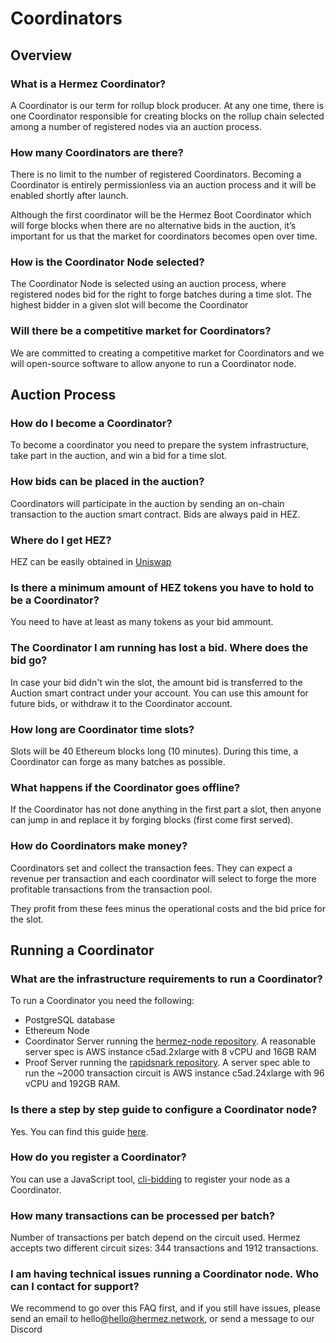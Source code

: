 #  Coordinators

## Overview

### What is a Hermez Coordinator?
A Coordinator is our term for rollup block producer. At any one time, there is one Coordinator responsible for creating blocks on the rollup chain selected among a number of registered nodes via an auction process.

### How many Coordinators are there?

There is no limit to the number of registered Coordinators. Becoming a Coordinator is entirely permissionless via an auction process and it will be enabled shortly after launch.

Although the first coordinator will be the Hermez Boot Coordinator which will forge blocks when there are no alternative bids in the auction, it’s important for us that the market for coordinators becomes open over time.

### How is the Coordinator Node selected?

The Coordinator Node is selected using an auction process, where registered nodes bid for the right to forge batches during a time slot. The highest bidder in a given slot will become the Coordinator

### Will there be a competitive market for Coordinators?

We are committed to creating a competitive market for Coordinators and we will open-source software to allow anyone to run a Coordinator node.

## Auction Process

### How do I become a Coordinator?

To become a coordinator you need to prepare the system infrastructure, take part in the auction, and win a bid for a time slot.

### How bids can be placed in the auction?

Coordinators will participate in the auction by sending an on-chain transaction to the auction smart contract. Bids are always paid in HEZ.

### Where do I get HEZ?

HEZ can be easily obtained in [Uniswap](https://app.uniswap.org/)

### Is there a minimum amount of HEZ tokens you have to hold to be a Coordinator?

You need to have at least as many tokens as your bid ammount.

### The Coordinator I am running has lost a bid. Where does the bid go?

In case your bid didn't win the slot, the amount bid is transferred to the Auction smart contract under your account. You can use this amount for future bids, or withdraw it to the Coordinator account.

### How long are Coordinator time slots?

Slots will be 40 Ethereum blocks long (10 minutes). During this time, a Coordinator can forge as many batches as possible.

### What happens if the Coordinator goes offline?

If the Coordinator has not done anything in the first part a slot, then anyone can jump in and replace it by forging blocks (first come first served).

### How do Coordinators make money?

Coordinators set and collect the transaction fees. They can expect a revenue per transaction and each coordinator will select to forge the more profitable transactions from the transaction pool.

They profit from these fees minus the operational costs and the bid price for the slot.

## Running a Coordinator

### What are the infrastructure requirements to run a Coordinator?

To run a Coordinator you need the following:
- PostgreSQL database
- Ethereum Node
- Coordinator Server running the [hermez-node repository](https://github.com/hermeznetwork/hermez-node). A reasonable server spec is AWS instance c5ad.2xlarge with 8 vCPU and 16GB RAM
- Proof Server running the [rapidsnark repository](https://github.com/iden3/rapidsnark). A server spec able to run the ~2000 transaction circuit is AWS instance c5ad.24xlarge with 96 vCPU and 192GB RAM. 


### Is there a step by step guide to configure a Coordinator node?

Yes. You can find this guide [here](../developers/coordinator.md).

### How do you register a Coordinator?

You can use a JavaScript tool, [cli-bidding](https://github.com/hermeznetwork/cli-bidding) to register your node as a Coordinator.

### How many transactions can be processed per batch?
 
Number of transactions per batch depend on the circuit used. Hermez accepts two different circuit sizes: 344 transactions and 1912 transactions. 


### I am having technical issues running a Coordinator node. Who can I contact for support?

We recommend to go over this FAQ first, and if you still have issues, please send an email to hello@hello@hermez.network, or send a message to our Discord


